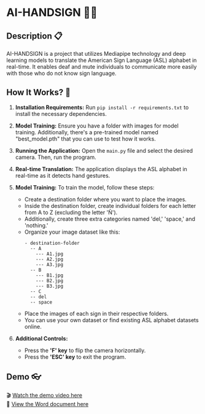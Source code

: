# AI-HANDSIGN 🤚🌐

## Description 📋

AI-HANDSIGN is a project that utilizes Mediapipe technology and deep learning models to translate the American Sign Language (ASL) alphabet in real-time. It enables deaf and mute individuals to communicate more easily with those who do not know sign language.

## How It Works? 🚀


1. **Installation Requirements:** Run `pip install -r requirements.txt` to install the necessary dependencies.

2. **Model Training:** Ensure you have a folder with images for model training. Additionally, there's a pre-trained model named "best_model.pth" that you can use to test how it works.

3. **Running the Application:** Open the `main.py` file and select the desired camera. Then, run the program.

4. **Real-time Translation:** The application displays the ASL alphabet in real-time as it detects hand gestures.

5. **Model Training:** To train the model, follow these steps:
   - Create a destination folder where you want to place the images.
   - Inside the destination folder, create individual folders for each letter from A to Z (excluding the letter 'Ñ').
   - Additionally, create three extra categories named 'del,' 'space,' and 'nothing.'
   - Organize your image dataset like this:
     ```
     - destination-folder
       -- A
         --- A1.jpg
         --- A2.jpg
         --- A3.jpg
       -- B
         --- B1.jpg
         --- B2.jpg
         --- B3.jpg
       -- C
       -- del
       -- space
     ```
   - Place the images of each sign in their respective folders.
   - You can use your own dataset or find existing ASL alphabet datasets online.

6. **Additional Controls:**
   - Press the **'F' key** to flip the camera horizontally.
   - Press the **'ESC' key** to exit the program.

## Demo 👓
   🎬 [Watch the demo video here](https://drive.google.com/file/d/1u0zD73JhqAwAIc18s_nFqQMmDlpxvrH1/view?usp=sharing)  
   📄 [View the Word document here](https://docs.google.com/document/d/122KXRp3gsH-HzVKIgH_GAhoSJa6kRkkL/edit?usp=sharing&ouid=110283832961834477971&rtpof=true&sd=true) 
